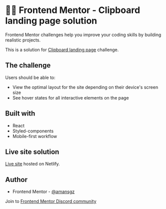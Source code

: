 # 👩‍💻 Frontend Mentor - Clipboard landing page solution

Frontend Mentor challenges help you improve your coding skills by building realistic projects. 

This is a solution for [Clipboard landing page](https://www.frontendmentor.io/challenges/clipboard-landing-page-5cc9bccd6c4c91111378ecb9) challenge.


## The challenge

Users should be able to:

- View the optimal layout for the site depending on their device's screen size
- See hover states for all interactive elements on the page


## Built with

- React
- Styled-components
- Mobile-first workflow

## Live site solution

[Live site]() hosted on Netlify.

## Author

- Frontend Mentor - [@amansgz](https://www.frontendmentor.io/profile/amansgz)

Join to [Frontend Mentor Discord community](https://discord.gg/UAfh3qzhYb)